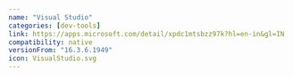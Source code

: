 ```yaml
---
name: "Visual Studio"
categories: [dev-tools]
link: https://apps.microsoft.com/detail/xpdc1mtsbzz97k?hl=en-in&gl=IN
compatibility: native
versionFrom: "16.3.6.1949"
icon: VisualStudio.svg
---
```



